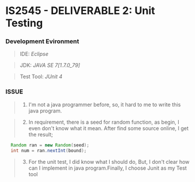 # IS2545 - DELIVERABLE 2: Unit Testing

### Development Evironment

>IDE: *Eclipse*

>JDK: *JAVA SE 7[1.7.0_79]*

>Test Tool: *JUnit 4*

### ISSUE
>1. I'm not a java programmer before, so, it hard to me to write this java program.

>2. In requirement, there is a seed for random function, as begin, I even don't know what it mean. After find some source online, I get the result;
```java
  Random ran = new Random(seed);
  int num = ran.nextInt(bound);
```

>3. For the unit test, I did know what I should do, But, I don't clear how can I implement in java program.Finally, I choose Junit as my Test tool
